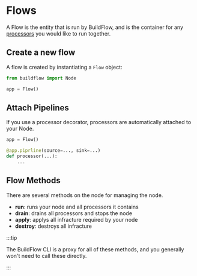 # Flows

A Flow is the entity that is run by BuildFlow, and is the container for any [processors](../processors/overview) you would like to run together.

## Create a new flow

A flow is created by instantiating a `Flow` object:

```python
from buildflow import Node

app = Flow()
```

## Attach Pipelines

If you use a processor decorator, processors are automatically attached to your Node.

```python
app = Flow()

@app.piprline(source=..., sink=...)
def processor(...):
    ...
```

## Flow Methods

There are several methods on the node for managing the node.

- **run**: runs your node and all processors it contains
- **drain**: drains all processors and stops the node
- **apply**: applys all infracture required by your node
- **destroy**: destroys all infracture

:::tip

The BuildFlow CLI is a proxy for all of these methods, and you generally won't need to call these directly.

:::
